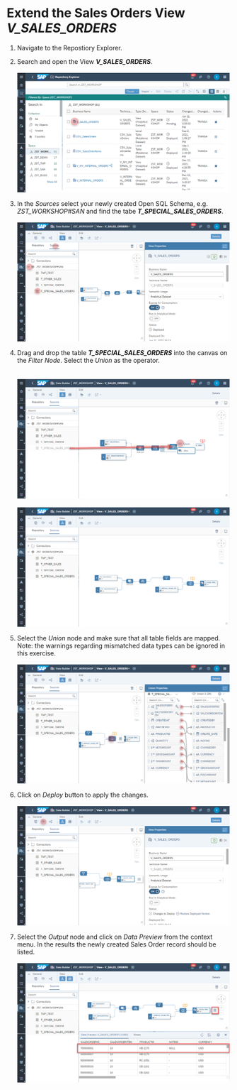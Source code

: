 # Extend the Sales Orders View _V_SALES_ORDERS_

1. Navigate to the Repostiory Explorer.

2. Search and open the View **_V_SALES_ORDERS_**.
  <br><br>![](../images/sales_orders_union_01.png)
  
3. In the _Sources_ select your newly created Open SQL Schema, e.g. _ZST_WORKSHOP#SAN_ and find the tabe **_T_SPECIAL_SALES_ORDERS_**.
  <br><br>![](../images/sales_orders_union_01c.png)

4. Drag and drop the table **_T_SPECIAL_SALES_ORDERS_** into the canvas on the _Filter Node_. Select the _Union_ as the operator.  
  <br><br>![](../images/sales_orders_union_02.png)
  <br><br>![](../images/sales_orders_union_03.png)
5. Select the _Union_ node and make sure that all table fields are mapped. Note: the warnings regarding mismatched data types can be ignored in this exercise. 
  <br><br>![](../images/sales_orders_union_04.png)

6. Click on _Deploy_ button to apply the changes.
  <br><br>![](../images/sales_orders_union_05.png)
  
7. Select the _Output_ node and click on _Data Preview_ from the context menu. In the results the newly created Sales Order record should be listed.
  <br><br>![](../images/sales_orders_union_06.png)


